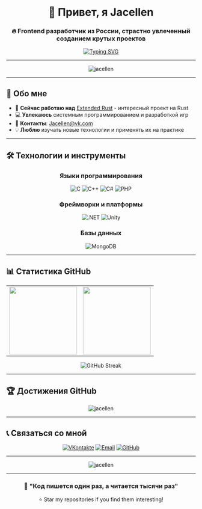 <div align="center">
  
# 👋 Привет, я Jacellen

### 🔥 Frontend разработчик из России, страстно увлеченный созданием крутых проектов

[![Typing SVG](https://readme-typing-svg.herokuapp.com?font=Fira+Code&size=24&duration=3000&pause=1000&color=36BCF7&center=true&vCenter=true&width=600&lines=%F0%9F%9A%80+Создаю+крутые+веб-приложения;%E2%9C%85+Постоянно+учусь+новому;%F0%9F%92%9E+Люблю+чистый+код;%F0%9F%8E%89+Работаю+над+Extended+Rust)](https://git.io/typing-svg)

---

<div align="center">
  <img src="https://hits.seeyoufarm.com/api/count/incr/badge.svg?url=https%3A%2F%2Fgithub.com%2Fjacellen&count_bg=%2336BCF7&title_bg=%23555555&icon=github.svg&icon_color=%23FFFFFF&title=Profile+Views&edge_flat=false" alt="jacellen" />
</div>

---

</div>

## 🌟 Обо мне

- 🔭 **Сейчас работаю над** [Extended Rust](https://vk.com/extended_rust) - интересный проект на Rust
- 💻 **Увлекаюсь** системным программированием и разработкой игр
- 📧 **Контакты**: [Jacellen@vk.com](mailto:Jacellen@vk.com)
- 💡 **Люблю** изучать новые технологии и применять их на практике

---

## 🛠️ Технологии и инструменты

<div align="center">

### Языки программирования
![C](https://img.shields.io/badge/c-%2300599C.svg?style=for-the-badge&logo=c&logoColor=white)
![C++](https://img.shields.io/badge/c++-%2300599C.svg?style=for-the-badge&logo=c%2B%2B&logoColor=white)
![C#](https://img.shields.io/badge/c%23-%23239120.svg?style=for-the-badge&logo=c-sharp&logoColor=white)
![PHP](https://img.shields.io/badge/php-%23777BB4.svg?style=for-the-badge&logo=php&logoColor=white)

### Фреймворки и платформы
![.NET](https://img.shields.io/badge/.NET-5C2D91?style=for-the-badge&logo=.net&logoColor=white)
![Unity](https://img.shields.io/badge/unity-%23000000.svg?style=for-the-badge&logo=unity&logoColor=white)

### Базы данных
![MongoDB](https://img.shields.io/badge/MongoDB-%234ea94b.svg?style=for-the-badge&logo=mongodb&logoColor=white)

</div>

---

## 📊 Статистика GitHub

<div align="center">

<table>
  <tr>
    <td>
      <img height="180em" src="https://github-readme-stats.vercel.app/api?username=jacellen&show_icons=true&theme=tokyonight&include_all_commits=true&count_private=true&hide_border=true&bg_color=0D1117&title_color=36BCF7&icon_color=36BCF7&text_color=FFFFFF"/>
    </td>
    <td>
      <img height="180em" src="https://github-readme-stats.vercel.app/api/top-langs/?username=jacellen&layout=compact&theme=tokyonight&hide_border=true&bg_color=0D1117&title_color=36BCF7&text_color=FFFFFF"/>
    </td>
  </tr>
</table>

![GitHub Streak](https://github-readme-streak-stats.herokuapp.com/?user=jacellen&theme=tokyonight&hide_border=true&background=0D1117&ring=36BCF7&fire=36BCF7&currStreakLabel=36BCF7)

</div>

---

## 🏆 Достижения GitHub

<div align="center">
  <img src="https://github-profile-trophy.vercel.app/?username=jacellen&theme=tokyonight&no-frame=true&no-bg=true&margin-w=4&column=7" alt="jacellen" />
</div>

---

## 📞 Связаться со мной

<div align="center">

[![VKontakte](https://img.shields.io/badge/VKontakte-0077FF?style=for-the-badge&logo=vk&logoColor=white)](https://vk.com/extended_rust)
[![Email](https://img.shields.io/badge/Email-D14836?style=for-the-badge&logo=gmail&logoColor=white)](mailto:Jacellen@vk.com)
[![GitHub](https://img.shields.io/badge/GitHub-181717?style=for-the-badge&logo=github&logoColor=white)](https://github.com/jacellen)

</div>

---

<div align="center">
  <img src="https://komarev.com/ghpvc/?username=jacellen&label=Profile%20views&color=36BCF7&style=flat-square" alt="jacellen" />
</div>

---

<div align="center">
  
### 💫 "Код пишется один раз, а читается тысячи раз"
  
⭐ Star my repositories if you find them interesting!

</div>
